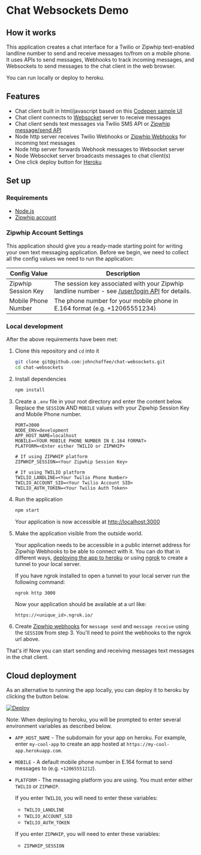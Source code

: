 # Chat Websockets Demo
  
## How it works

This application creates a chat interface for a Twilio or Zipwhip text-enabled landline number to send and receive messages to/from on a mobile phone. It uses APIs to send messages, Webhooks to track incoming messages, and Websockets to send messages to the chat client in the web browser.

You can run locally or deploy to heroku.

## Features

- Chat client built in html/javascript based on this [Codepen sample UI](https://codepen.io/sajadhsm/pen/odaBdd)
- Chat client connects to [Websocket](https://npm.im/ws) server to receive messages
- Chat client sends text messages via Twilio SMS API or [Zipwhip message/send API](https://documenter.getpostman.com/view/8724737/SWE85d1x)
- Node http server receives Twilio Webhooks or [Zipwhip Webhooks](https://documenter.getpostman.com/view/8724737/SzS1UpJd) for incoming text messages
- Node http server forwards Webhook messages to Websocket server
- Node Websocket server broadcasts messages to chat client(s)
- One click deploy button for [Heroku](https://heroku.com)

## Set up

### Requirements

- [Node.js](https://nodejs.org/)
- [Zipwhip account](https://www.zipwhip.com)

### Zipwhip Account Settings

This application should give you a ready-made starting point for writing your own text messaging application. Before we begin, we need to collect
all the config values we need to run the application:

| Config Value        | Description                                                                                                                                                                                       |
| ------------------- | ------------------------------------------------------------------------------------------------------------------------------------------------------------------------------------------------- |
| Zipwhip Session Key | The session key associated with your Zipwhip landline number - see [/user/login API](https://documenter.getpostman.com/view/8724737/SWE85d1x?version=latest#505c508c-da07-4841-891d-5fdfb0c711a6) for details.|
| Mobile Phone Number | The phone number for your mobile phone in E.164 format (e.g. +12065551234) |

### Local development

After the above requirements have been met:

1.  Clone this repository and `cd` into it

    ```bash
    git clone git@github.com:johnchaffee/chat-websockets.git
    cd chat-websockets
    ```

2.  Install dependencies

    ```bash
    npm install
    ```

3.  Create a `.env` file in your root directory and enter the content below. Replace the `SESSION` AND `MOBILE` values with your Zipwhip Session Key and Mobile Phone number.

    ```
    PORT=3000
    NODE_ENV=development
    APP_HOST_NAME=localhost
    MOBILE=<YOUR MOBILE PHONE NUMBER IN E.164 FORMAT>
    PLATFORM=<Enter either TWILIO or ZIPWHIP>

    # If using ZIPWHIP platform
    ZIPWHIP_SESSION=<Your Zipwhip Session Key>

    # If using TWILIO platform
    TWILIO_LANDLINE=<Your Twilio Phone Number>
    TWILIO_ACCOUNT_SID=<Your Twilio Account SID>
    TWILIO_AUTH_TOKEN=<Your Twilio Auth Token>
    ```

4. Run the application

   ```bash
   npm start
   ```

   Your application is now accessible at [http://localhost:3000](http://localhost:3000/)

5. Make the application visible from the outside world.

   Your application needs to be accessible in a public internet address for Zipwhip Webhooks to be able to connect with it. You can do that in different ways, [deploying the app to heroku](#cloud-deployment) or using [ngrok](https://ngrok.com/) to create a tunnel to your local server.

   If you have ngrok installed to open a tunnel to your local server run the following command:

   ```
   ngrok http 3000
   ```

   Now your application should be available at a url like:

   ```
   https://<unique_id>.ngrok.io/
   ```

6. Create [Zipwhip webhooks](https://documenter.getpostman.com/view/8724737/SzS1UpJd) for `message send` and `message receive` using the  `SESSION` from step 3. You'll need to point the webhooks to the ngrok url above.

That's it! Now you can start sending and receiving messages text messages in the chat client.


## Cloud deployment

As an alternative to running the app locally, you can deploy it to heroku by clicking the button below.

<a href="https://heroku.com/deploy?template=https://github.com/johnchaffee/twilio-chat-websockets">
  <img src="https://www.herokucdn.com/deploy/button.svg" alt="Deploy">
</a>

Note: When deploying to heroku, you will be prompted to enter several environment variables as described below. 

* `APP_HOST_NAME` - The subdomain for your app on heroku. For example, enter `my-cool-app` to create an app hosted at `https://my-cool-app.herokuapp.com`.
* `MOBILE` - A default mobile phone number in E.164 format to send messages to (e.g. `+12065551212`).
* `PLATFORM` - The messaging platform you are using. You must enter either `TWILIO` or `ZIPWHIP`.

   If you enter `TWILIO`, you will need to enter these variables:

   * `TWILIO_LANDLINE`
   * `TWILIO_ACCOUNT_SID`
   * `TWILIO_AUTH_TOKEN`

   If you enter `ZIPWHIP`, you will need to enter these variables:

   * `ZIPWHIP_SESSION`

<!-- ### Requirements

- [Node.js](https://nodejs.org/)
- A Twilio account - [sign up](https://www.twilio.com/try-twilio)

### Twilio Account Settings

This application should give you a ready-made starting point for writing your
own conversations application. Before we begin, we need to collect
all the config values we need to run the application:

| Config&nbsp;Value | Description                                                                                                                                                  |
| :---------------- | :----------------------------------------------------------------------------------------------------------------------------------------------------------- |
| Account&nbsp;Sid  | Your primary Twilio account identifier - find this [in the Console](https://www.twilio.com/console).                                                         |
| Auth&nbsp;Token   | Used to authenticate - [just like the above, you'll find this here](https://www.twilio.com/console).                                                         |
| Phone&nbsp;number | A Twilio phone number in [E.164 format](https://en.wikipedia.org/wiki/E.164) - you can [get one here](https://www.twilio.com/console/phone-numbers/incoming) |

### Local development

After the above requirements have been met:

1. Clone this repository and `cd` into it

   ```bash
   git clone git@github.com:twilio-labs/sample-conversations-masked-numbers.git
   cd sample-conversations-masked-numbers
   ```

1. Install dependencies

   ```bash
   npm install
   ```

1. Set your environment variables

   ```bash
   npm run setup
   ```

   See [Twilio Account Settings](#twilio-account-settings) to locate the necessary environment variables.

1. Run the application

   ```bash
   npm start
   ```

   Alternatively, you can use this command to start the server in development mode. It will reload whenever you change any files.

   ```bash
   npm run dev
   ```

   Your application is now accessible at [http://localhost:3000](http://localhost:3000/)

1. Make the application visible from the outside world.

   Your application needs to be accessible in a public internet address for Twilio to be able to connect with it. You can do that in different ways, [deploying the app to a public provider](#cloud-deployment) or using [ngrok](https://ngrok.com/) to create a tunnel to your local server.

   If you have ngrok installed to open a tunnel to you local server run the following command

   ```
   ngrok http 3000
   ```

   Now your application should be available in a url like:

   ```
   https://<unique_id>.ngrok.io/
   ```

That's it! Now you can start adding phone numbers to the conversation.

### Tests

You can run the tests locally by typing:

```bash
npm test
```

### Cloud deployment

Additionally to trying out this application locally, you can deploy it to a variety of host services. Here is a small selection of them.

Please be aware that some of these might charge you for the usage or might make the source code for this application visible to the public. When in doubt research the respective hosting service first.

| Service                           |                                                                                                                                                                                                                                        |
| :-------------------------------- | :------------------------------------------------------------------------------------------------------------------------------------------------------------------------------------------------------------------------------------- |
| [Heroku](https://www.heroku.com/) | [![Deploy](https://www.herokucdn.com/deploy/button.svg)](https://heroku.com/deploy?template=https://github.com/twilio-labs/sample-conversations-masked-numbers/tree/master)                                                            |
| [Glitch](https://glitch.com)      | [![Remix on Glitch](https://cdn.glitch.com/2703baf2-b643-4da7-ab91-7ee2a2d00b5b%2Fremix-button.svg)](https://glitch.com/edit/#!/remix/clone-from-repo?REPO_URL=https://github.com/twilio-labs/sample-conversations-masked-numbers.git) |

## Resources

- [Twilio Conversation Quickstart](https://www.twilio.com/docs/conversations/quickstart)
- [Create a conversation with the API](https://www.twilio.com/docs/conversations/api/conversation-resource)
- [Add participants to a conversation with the API](https://www.twilio.com/docs/conversations/api/conversation-participant-resource)

## Contributing

This application is open source and welcomes contributions. All contributions are subject to our [Code of Conduct](https://github.com/twilio-labs/.github/blob/master/CODE_OF_CONDUCT.md).

[Visit the project on GitHub](https://github.com/twilio-labs/sample-template-nodejs)

## License

[MIT](http://www.opensource.org/licenses/mit-license.html)

## Disclaimer

No warranty expressed or implied. Software is as is.

[twilio]: https://www.twilio.com -->
